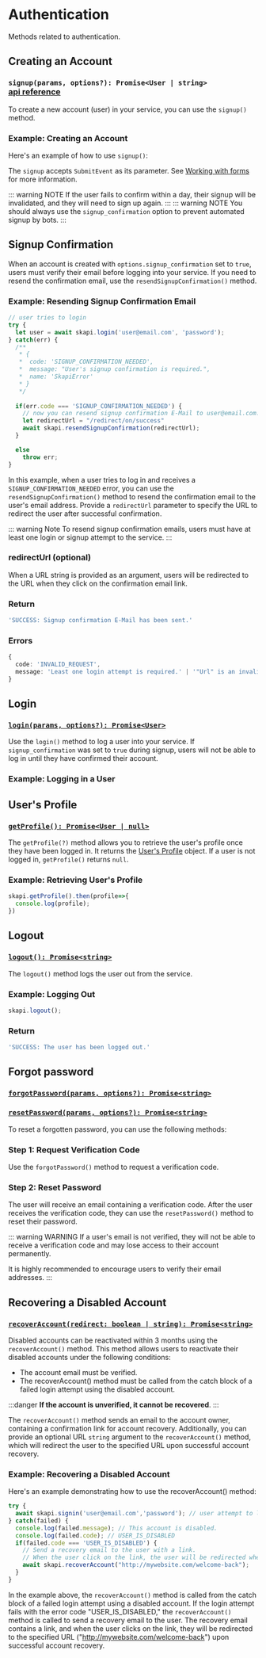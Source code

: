 # Authentication

Methods related to authentication.

## Creating an Account

### `signup(params, options?): Promise<User | string>` [api&nbsp;reference](/api-reference/user/#signup)

To create a new account (user) in your service, you can use the `signup()` method.

### Example: Creating an Account
Here's an example of how to use `signup()`:

<CodeSwitcher :languages="{js:'Using JavaScript',form:'Using Forms'}">
<template v-slot:js>

```js
let parameters = {
  email: "user@email.com",
  password: "password", // Password must be between 6 and 60 characters.
  name: "User's name"
};

let options = {
  signup_confirmation: true // If set to true, users must confirm their email to complete signup.
};

skapi.signup(parameters, options)
  .then(res => console.log({res}))
  .catch(err => console.log({err}));
```

</template>
<template v-slot:form>

```html
<form onsubmit="skapi.signup(event, 
    { 
        signup_confirmation: true, 
        response: (res) => {console.log({res})}, // response runs on successful signup
        onerror: err => console.log({err}) // onerror runs when signup fails 
    })">
    <input type="email" name="email" placeholder="E-Mail" required>
    <br>
    <input id="password" type="password" name="password" placeholder="Password" required>
    <br>
    <input id="confirm_password" type="password" placeholder="Confirm Password" required>
    <br>
    <input name="name" placeholder="Your name">
    <br>
    <input type="submit" value="Create Account">
</form>
```

</template>
</CodeSwitcher>

The `signup` accepts `SubmitEvent` as its parameter. See [Working with forms](/the-basics/#working-with-forms) for more information.

::: warning NOTE
If the user fails to confirm within a day, their signup will be invalidated, and they will need to sign up again. 
:::
::: warning NOTE
You should always use the `signup_confirmation` option to prevent automated signup by bots.
:::

## Signup Confirmation

When an account is created with `options.signup_confirmation` set to `true`, users must verify their email before logging into your service. If you need to resend the confirmation email, use the `resendSignupConfirmation()` method. 

### Example: Resending Signup Confirmation Email

```js
// user tries to login
try {
  let user = await skapi.login('user@email.com', 'password');
} catch(err) {
  /**
   * {
   *  code: 'SIGNUP_CONFIRMATION_NEEDED',
   *  message: "User's signup confirmation is required.",
   *  name: 'SkapiError'
   * }
   */
  
  if(err.code === 'SIGNUP_CONFIRMATION_NEEDED') {
    // now you can resend signup confirmation E-Mail to user@email.com.
    let redirectUrl = "/redirect/on/success"
    await skapi.resendSignupConfirmation(redirectUrl);
  }

  else
    throw err;
}
```

In this example, when a user tries to log in and receives a `SIGNUP_CONFIRMATION_NEEDED` error, you can use the `resendSignupConfirmation()` method to resend the confirmation email to the user's email address. Provide a `redirectUrl` parameter to specify the URL to redirect the user after successful confirmation.

::: warning Note
To resend signup confirmation emails, users must have at least one login or signup attempt to the service.
:::

### redirectUrl (optional)
When a URL string is provided as an argument, users will be redirected to the URL when they click on the confirmation email link.

### Return
```ts
'SUCCESS: Signup confirmation E-Mail has been sent.'
```

### Errors
```ts
{
  code: 'INVALID_REQUEST',
  message: 'Least one login attempt is required.' | '"Url" is an invalid url.'
}
```

## Login

### [`login(params, options?): Promise<User>`](/api-reference/user/#login)

Use the `login()` method to log a user into your service.
If `signup_confirmation` was set to `true` during signup,
users will not be able to log in until they have confirmed their account.

### Example: Logging in a User

<CodeSwitcher :languages="{js:'Using JavaScript',form:'Using Forms'}">
<template v-slot:js>

In this example, the `login()` method is used to log in a user with the specified email and password. The response will contain the user information upon successful login.

```js
let parameters = {
  email: 'user@email.com',
  password: 'password'
}

skapi.login(parameters)
  .then(res => console.log({res}))
  .catch(err => console.log({err}));
```

</template>
<template v-slot:form>

This example demonstrates a login form that uses the `login()` method to handle the form submission. The `response` callback function is executed upon successful login, and the `onerror` callback function is executed if the login fails.

```html
<form onsubmit="skapi.login(event, 
    { 
        response: (res) => {console.log({res})}, // response runs on successful signup
        onerror: err => console.log({err}) // onerror runs when signup fails 
    })">
    <input type="email" name="email" placeholder="E-Mail" required>
    <br>
    <input id="password" type="password" name="password" placeholder="Password" required>
    <br>
    <input type="submit" value="Login">
</form>
```

</template>
</CodeSwitcher>

## User's Profile

### [`getProfile(): Promise<User | null>`](/api-reference/user/#getProfile)

The `getProfile(?)` method allows you to retrieve the user's profile once they have been logged in. It returns the [User's Profile](/data-types/#user-profile) object.
If a user is not logged in, `getProfile()` returns `null`.

### Example: Retrieving User's Profile

```js
skapi.getProfile().then(profile=>{
  console.log(profile);
})
```
## Logout

### [`logout(): Promise<string>`](/api-reference/user/#logout)

The `logout()` method logs the user out from the service.

### Example: Logging Out

```js
skapi.logout();
```

### Return
```ts
'SUCCESS: The user has been logged out.'
```

## Forgot password

### [`forgotPassword(params, options?): Promise<string>`](/api-reference/user/#forgotPassword)

### [`resetPassword(params, options?): Promise<string>`](/api-reference/user/#resetPassword)

To reset a forgotten password, you can use the following methods:

### Step 1: Request Verification Code

Use the `forgotPassword()` method to request a verification code.

<CodeSwitcher :languages="{js:'Using JavaScript',form:'Using Forms'}">
<template v-slot:js>

In this example, the `forgotPassword()` method is called with the user's email as a parameter. The user will receive an email containing a verification code that they can use to reset their password.

```js
skapi.forgotPassword({email: 'someone@gmail.com'});
// User receives an e-mail with a verification code.
```
</template>
<template v-slot:form>

In this example, a form is used to submit the email address. When the form is submitted, the `forgotPassword()` method is called with the email parameter.

```html
<form onsubmit="skapi.forgotPassword(event, 
    { 
        response: (res) => {console.log({res})}, // response runs on successful signup
        onerror: err => console.log({err}) // onerror runs when signup fails 
    })">
    <input type="email" name="email" placeholder="E-Mail" required>
    <br>
    <input type="submit" value="Request Verification Code">
</form>
```

</template>
</CodeSwitcher>

### Step 2: Reset Password

The user will receive an email containing a verification code. After the user receives the verification code, they can use the `resetPassword()` method to reset their password.

<CodeSwitcher :languages="{js:'Using JavaScript',form:'Using Forms'}">
<template v-slot:js>

In this example, the `resetPassword()` method is called with the user's email, the verification code received via email, and the new password. Upon successful password reset, the user's account password will be set to the new password provided.

```js
skapi.resetPassword({
  email: 'someone@gmail.com', 
  code: '123456', // code sent to user's registered email address
  new_password: 'new_password' // The password should be at least 6 characters and 60 characters maximum.
}).then(() => {
  // new password is set
});
```
</template>
<template v-slot:form>

In this example, a form is used to submit the email, verification code, and new password. When the form is submitted, the `resetPassword()` method is called with the corresponding parameters.

```html
<form onsubmit="skapi.resetPassword(event, 
    { 
        response: (res) => {console.log({res})}, // response runs on successful signup
        onerror: err => console.log({err}) // onerror runs when signup fails 
    })">
    <input type="email" name="email" placeholder="E-Mail" required>
    <br>
    <input type="text" name="code" required>
    <br>
    <input type="password" name="new_password" required>
    <br>
    <input type="submit" value="Change Password">
</form>
```

</template>
</CodeSwitcher>

::: warning WARNING
If a user's email is not verified, they will not be able to receive a verification code and may lose access to their account permanently. 

It is highly recommended to encourage users to verify their email addresses.
:::

## Recovering a Disabled Account

### [`recoverAccount(redirect: boolean | string): Promise<string>`](/api-reference/user/#recoverAccount)

Disabled accounts can be reactivated within 3 months using the `recoverAccount()` method. This method allows users to reactivate their disabled accounts under the following conditions:

- The account email must be verified.
- The recoverAccount() method must be called from the catch block of a failed login attempt using the disabled account.
 
 :::danger
**If the account is unverified, it cannot be recovered**.
 :::

The `recoverAccount()` method sends an email to the account owner, containing a confirmation link for account recovery. Additionally, you can provide an optional URL `string` argument to the `recoverAccount()` method, which will redirect the user to the specified URL upon successful account recovery.

### Example: Recovering a Disabled Account

Here's an example demonstrating how to use the recoverAccount() method:

```js
try {
  await skapi.signin('user@email.com','password'); // user attempt to login
} catch(failed) {
  console.log(failed.message); // This account is disabled.
  console.log(failed.code); // USER_IS_DISABLED
  if(failed.code === 'USER_IS_DISABLED') {
    // Send a recovery email to the user with a link.
    // When the user click on the link, the user will be redirected when account recovery is successful.
    await skapi.recoverAccount("http://mywebsite.com/welcome-back");
  }
}
```

In the example above, the `recoverAccount()` method is called from the catch block of a failed login attempt using a disabled account. If the login attempt fails with the error code "USER_IS_DISABLED," the `recoverAccount()` method is called to send a recovery email to the user. The recovery email contains a link, and when the user clicks on the link, they will be redirected to the specified URL ("http://mywebsite.com/welcome-back") upon successful account recovery.